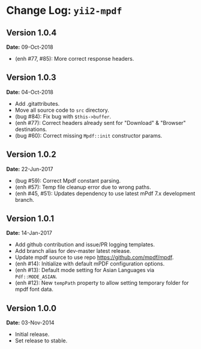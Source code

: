 Change Log: `yii2-mpdf`
=======================

## Version 1.0.4

**Date:** 09-Oct-2018

- (enh #77, #85): More correct response headers.

## Version 1.0.3

**Date:** 04-Oct-2018

- Add .gitattributes.
- Move all source code to `src` directory.
- (bug #84): Fix bug with `$this->buffer`.
- (enh #77): Correct headers already sent for "Download" & "Browser" destinations.
- (bug #60): Correct missing `Mpdf::init` constructor params.

## Version 1.0.2

**Date:** 22-Jun-2017

- (bug #59): Correct Mpdf constant parsing.
- (enh #57): Temp file cleanup error due to wrong paths.
- (enh #45, #51): Updates dependency to use latest mPdf 7.x development branch.

## Version 1.0.1

**Date:** 14-Jan-2017

- Add github contribution and issue/PR logging templates.
- Add branch alias for dev-master latest release.
- Update mpdf source to use repo https://github.com/mpdf/mpdf.
- (enh #14): Initialize with default mPDF configuration options.
- (enh #13): Default mode setting for Asian Languages via `Pdf::MODE_ASIAN`.
- (enh #12): New `tempPath` property to allow setting temporary folder for mpdf font data.

## Version 1.0.0

**Date:** 03-Nov-2014

- Initial release.
- Set release to stable.